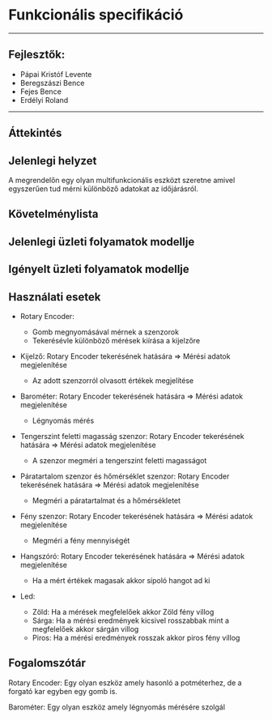 # Funkcionális specifikáció

------------------------------
## Fejlesztők:
- Pápai Kristóf Levente
- Beregszászi Bence
- Fejes Bence
- Erdélyi Roland
------------------------------

## Áttekintés

## Jelenlegi helyzet

A megrendelőn egy olyan multifunkcionális eszközt szeretne amivel egyszerűen tud mérni különböző adatokat az időjárásról.

## Követelménylista

## Jelenlegi üzleti folyamatok modellje

## Igényelt üzleti folyamatok modellje

## Használati esetek

 - Rotary Encoder:
   - Gomb megnyomásával mérnek a szenzorok
   - Tekerésévle különböző mérések kiírása a kijelzőre

 - Kijelző: Rotary Encoder tekerésének hatására => Mérési adatok megjelenítése
   - Az adott szenzorról olvasott értékek megjelítése

 - Barométer: Rotary Encoder tekerésének hatására => Mérési adatok megjelenítése
   - Légnyomás mérés

 - Tengerszint feletti magasság szenzor: Rotary Encoder tekerésének hatására => Mérési adatok megjelenítése
   - A szenzor megméri a tengerszint feletti magasságot 

 - Páratartalom szenzor és hőmérséklet szenzor: Rotary Encoder tekerésének hatására => Mérési adatok megjelenítése
   - Megméri a páratartalmat és a hőmérsékletet

 - Fény szenzor: Rotary Encoder tekerésének hatására => Mérési adatok megjelenítése
   - Megméri a fény mennyiségét

 - Hangszóró: Rotary Encoder tekerésének hatására => Mérési adatok megjelenítése
   - Ha a mért értékek magasak akkor sípoló hangot ad ki

 - Led:
   - Zöld: Ha a mérések megfelelőek akkor Zöld fény villog
   - Sárga: Ha a mérési eredmények kicsivel rosszabbak mint a megfelelőek akkor sárgán villog
   - Piros: Ha a mérési eredmények rosszak akkor piros fény villog
 

## Fogalomszótár

Rotary Encoder: Egy olyan eszköz amely hasonló a potméterhez, de a forgató kar egyben egy gomb is.

Barométer: Egy olyan eszköz amely légnyomás mérésére szolgál